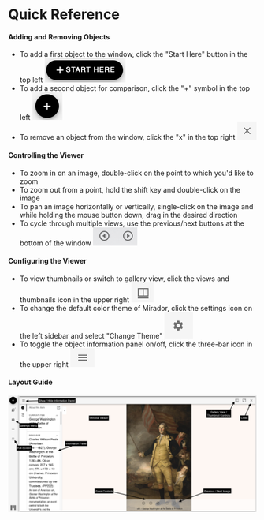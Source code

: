 # Quick Reference

#### Adding and Removing Objects

* To add a first object to the window, click the "Start Here" button in the top left ![](.gitbook/assets/screen-shot-2021-01-28-at-9.39.57-am.png)  
* To add a second object for comparison, click the "+" symbol in the top left ![](.gitbook/assets/screen-shot-2021-01-28-at-9.46.11-am.png)  
* To remove an object from the window, click the "x" in the top right  ![](.gitbook/assets/screen-shot-2021-01-28-at-9.48.01-am.png) 

#### Controlling the Viewer

* To zoom in on an image, double-click on the point to which you'd like to zoom 
* To zoom out from a point, hold the shift key and double-click on the image 
* To pan an image horizontally or vertically, single-click on the image and while holding the mouse button down, drag in the desired direction 
* To cycle through multiple views, use the previous/next buttons at the bottom of the window ![](.gitbook/assets/screen-shot-2021-01-28-at-9.55.01-am.png) 

#### Configuring the Viewer

* To view thumbnails or switch to gallery view, click the views and thumbnails icon in the upper right ![](.gitbook/assets/screen-shot-2021-01-28-at-9.56.25-am.png) 
* To change the default color theme of Mirador, click the settings icon on the left sidebar and select "Change Theme" ![](.gitbook/assets/screen-shot-2021-01-28-at-9.59.54-am.png)  
* To toggle the object information panel on/off, click the three-bar icon in the upper right  ![](.gitbook/assets/screen-shot-2021-01-28-at-10.00.10-am.png) 

#### Layout Guide

![](.gitbook/assets/screenshot_2021-01-28-princeton-university-art-museum-collection-viewer-1-.png)

####  

#### 

